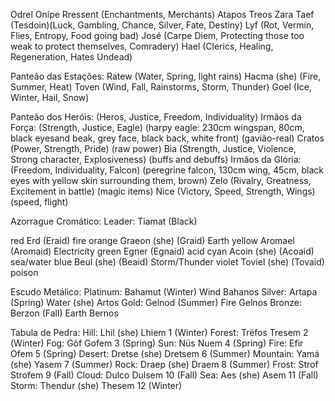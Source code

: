 Odrel Onípe Rressent            (Enchantments, Merchants)
Atapos Treos Zara Taef (Tesdoin)(Luck, Gambling, Chance, Silver, Fate, Destiny)
Lyf                             (Rot, Vermin, Flies, Entropy, Food going bad)
José                            (Carpe Diem, Protecting those too weak to protect themselves, Comradery)
Hael                            (Clerics, Healing, Regeneration, Hates Undead)

Panteão das Estações:
  Ratew                         (Water, Spring, light rains)
  Hacma (she)                   (Fire, Summer, Heat)
  Toven                         (Wind, Fall, Rainstorms, Storm, Thunder)
  Goel                          (Ice, Winter, Hail, Snow)

Panteão dos Heróis:             (Heros, Justice, Freedom, Individuality)
  Irmãos da Força:              (Strength, Justice, Eagle) (harpy eagle: 230cm wingspan, 80cm, black eyesand beak, grey face, black back, white front) (gavião-real)
    Cratos                      (Power, Strength, Pride)                                          (raw power)
    Bia                         (Strength, Justice, Violence, Strong character, Explosiveness)    (buffs and debuffs)
  Irmãos da Glória:             (Freedom, Individuality, Falcon) (peregrine falcon, 130cm wing, 45cm, black eyes with yellow skin surrounding them, brown)
    Zelo                        (Rivalry, Greatness, Excitement in battle)                        (magic items)
    Nice                        (Victory, Speed, Strength, Wings)                                 (speed, flight)

Azorrague Cromático:
  Leader: Tiamat (Black)

  red       Erd             (Eraid)     fire
  orange    Graeon  (she)   (Graid)     Earth
  yellow    Aromael         (Aromaid)   Electricity
  green     Egner           (Egnaid)    acid
  cyan      Acoin   (she)   (Acoaid)    sea/water
  blue      Beul    (she)   (Beaid)     Storm/Thunder
  violet    Toviel  (she)   (Tovaid)    poison

Escudo Metálico:
  Platinum:   Bahamut (Winter)  Wind            Bahanos
  Silver:     Artapa  (Spring)  Water   (she)   Artos
  Gold:       Gelnod  (Summer)  Fire            Gelnos
  Bronze:     Berzon  (Fall)    Earth           Bernos

Tabula de Pedra:
  Hill:     Lhil      (she)   Lhiem     1   (Winter)
  Forest:   Trëfos            Tresem    2   (Winter)
  Fog:      Gôf               Gofem     3   (Spring)
  Sun:      Nüs               Nuem      4   (Spring)
  Fire:     Efir              Ofem      5   (Spring)
  Desert:   Dretse    (she)   Dretsem   6   (Summer)
  Mountain: Yamá      (she)   Yasem     7   (Summer)
  Rock:     Draep     (she)   Draem     8   (Summer)
  Frost:    Strof             Strofem   9   (Fall)
  Cloud:    Dulco             Dulsem    10  (Fall)
  Sea:      Aes       (she)   Asem      11  (Fall)
  Storm:    Thendur   (she)   Thesem    12  (Winter)
